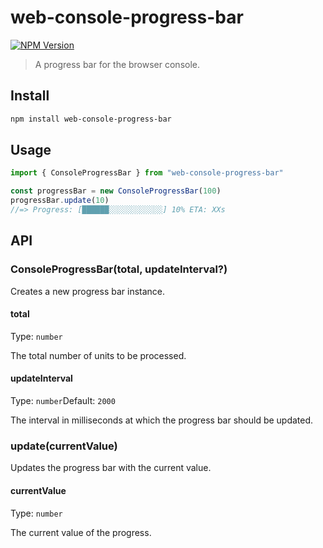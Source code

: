 # web-console-progress-bar

[![NPM Version](https://img.shields.io/npm/v/web-console-progress-bar.svg)](https://www.npmjs.com/package/web-console-progress-bar)

> A progress bar for the browser console.

## Install

```sh
npm install web-console-progress-bar
```

## Usage

```js
import { ConsoleProgressBar } from "web-console-progress-bar"

const progressBar = new ConsoleProgressBar(100)
progressBar.update(10)
//=> Progress: [██████░░░░░░░░░░░░] 10% ETA: XXs
```

## API

### ConsoleProgressBar(total, updateInterval?)

Creates a new progress bar instance.

#### total

Type: `number`

The total number of units to be processed.

#### updateInterval

Type: `number`Default: `2000`

The interval in milliseconds at which the progress bar should be updated.

### update(currentValue)

Updates the progress bar with the current value.

#### currentValue

Type: `number`

The current value of the progress.
